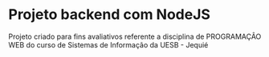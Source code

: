 # Projeto backend com NodeJS
Projeto criado para fins avaliativos referente a disciplina de PROGRAMAÇÂO WEB do curso de Sistemas de Informação da UESB - Jequié
